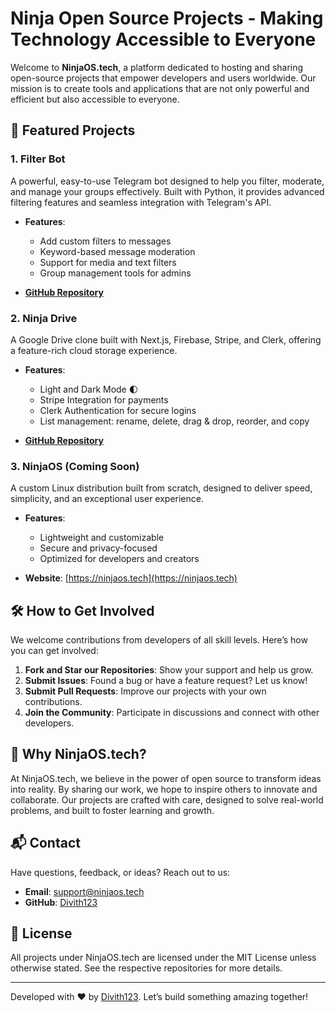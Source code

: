 # Ninja Open Source Projects - Making Technology Accessible to Everyone

Welcome to **NinjaOS.tech**, a platform dedicated to hosting and sharing open-source projects that empower developers and users worldwide. Our mission is to create tools and applications that are not only powerful and efficient but also accessible to everyone.

## 🚀 Featured Projects

### 1. **Filter Bot**
A powerful, easy-to-use Telegram bot designed to help you filter, moderate, and manage your groups effectively. Built with Python, it provides advanced filtering features and seamless integration with Telegram's API.

- **Features**:
  - Add custom filters to messages
  - Keyword-based message moderation
  - Support for media and text filters
  - Group management tools for admins

- **[GitHub Repository](https://github.com/Divith123/Filter-Bot)**

### 2. **Ninja Drive**
A Google Drive clone built with Next.js, Firebase, Stripe, and Clerk, offering a feature-rich cloud storage experience.

- **Features**:
  - Light and Dark Mode 🌓
  - Stripe Integration for payments
  - Clerk Authentication for secure logins
  - List management: rename, delete, drag & drop, reorder, and copy

- **[GitHub Repository](https://github.com/Divith123/Ninja-Drive)**

### 3. **NinjaOS** (Coming Soon)
A custom Linux distribution built from scratch, designed to deliver speed, simplicity, and an exceptional user experience.

- **Features**:
  - Lightweight and customizable
  - Secure and privacy-focused
  - Optimized for developers and creators

- **Website**: [https://ninjaos.tech](https://ninjaos.tech)

## 🛠️ How to Get Involved
We welcome contributions from developers of all skill levels. Here’s how you can get involved:

1. **Fork and Star our Repositories**: Show your support and help us grow.
2. **Submit Issues**: Found a bug or have a feature request? Let us know!
3. **Submit Pull Requests**: Improve our projects with your own contributions.
4. **Join the Community**: Participate in discussions and connect with other developers.

## 🌟 Why NinjaOS.tech?
At NinjaOS.tech, we believe in the power of open source to transform ideas into reality. By sharing our work, we hope to inspire others to innovate and collaborate. Our projects are crafted with care, designed to solve real-world problems, and built to foster learning and growth.

## 📬 Contact
Have questions, feedback, or ideas? Reach out to us:

- **Email**: support@ninjaos.tech
- **GitHub**: [Divith123](https://github.com/Divith123)

## 📝 License
All projects under NinjaOS.tech are licensed under the MIT License unless otherwise stated. See the respective repositories for more details.

---

Developed with ❤️ by [Divith123](https://github.com/Divith123). Let’s build something amazing together!
